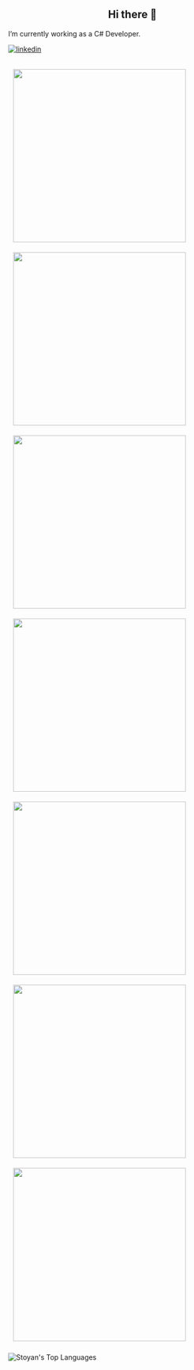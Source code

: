 <h2 align="center">Hi there 👋</h1> 

I’m currently working as a C# Developer.<br/>

</a>
<a href="https://www.linkedin.com/in/stoyan-dimitrov-70487a248/" target="_blank">
<img src=https://img.shields.io/badge/linkedin-%231E77B5.svg?&style=for-the-badge&logo=linkedin&logoColor=white alt=linkedin style="margin-bottom: 5px;" />
</a><br/>
<br/>

<div>  
<img style="margin: 10px" src="https://user-images.githubusercontent.com/101105832/184683259-bc9d2124-2c7a-4962-b86f-a9b24a5fb744.png" height="350" />  
<img style="margin: 10px" src="https://user-images.githubusercontent.com/101105832/184683441-2db55270-60d4-4df2-9d69-2727afe7d0b4.png" height="350" />  
<img style="margin: 10px" src="https://user-images.githubusercontent.com/101105832/184683506-78545966-7476-4e37-8d46-e661f4acb34d.png" height="350" />
<img style="margin: 10px" src="https://user-images.githubusercontent.com/101105832/184683524-4da1d3cd-834b-463e-8246-90e6a42c736a.png" height="350" />
<img style="margin: 10px" src="https://user-images.githubusercontent.com/101105832/184683542-3c433230-01e3-49b8-b7f9-aa7a33ea9668.png" height="350" />  
<img style="margin: 10px" src="https://user-images.githubusercontent.com/101105832/184683563-b69ae30a-9fc0-43f9-b982-19064f60ee34.png" height="350" /> 
<img style="margin: 10px" src="https://softuni.bg/certificates/certificates/converttoimage/146567?code=5b4d4221" height="350" /> 
</div>

![Stoyan's Top Languages](https://github-readme-stats.vercel.app/api/top-langs/?username=stoyandimitrovv&theme=tokyonight)
